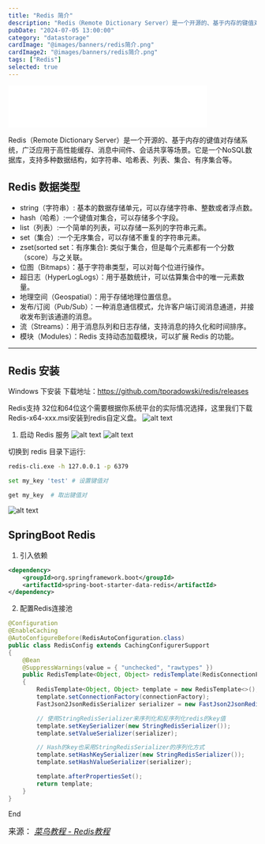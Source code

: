 ```yaml
---
title: "Redis 简介"
description: "Redis（Remote Dictionary Server）是一个开源的、基于内存的键值对存储系统，广泛应用于高性能缓存、消息中间件、会话共享等场景。"
pubDate: "2024-07-05 13:00:00"
category: "datastorage"
cardImage: "@images/banners/redis简介.png"
cardImage2: "@images/banners/redis简介.png"
tags: ["Redis"]
selected: true
---
```

<iframe frameborder="no" border="0" marginwidth="0" marginheight="0" width=80% height=86 src="//music.163.com/outchain/player?type=2&id=234015&auto=1&height=66"></iframe>

Redis（Remote Dictionary Server）是一个开源的、基于内存的键值对存储系统，广泛应用于高性能缓存、消息中间件、会话共享等场景。它是一个NoSQL数据库，支持多种数据结构，如字符串、哈希表、列表、集合、有序集合等。

## Redis 数据类型
- string（字符串）: 基本的数据存储单元，可以存储字符串、整数或者浮点数。
- hash（哈希）:一个键值对集合，可以存储多个字段。
- list（列表）:一个简单的列表，可以存储一系列的字符串元素。
- set（集合）:一个无序集合，可以存储不重复的字符串元素。
- zset(sorted set：有序集合): 类似于集合，但是每个元素都有一个分数（score）与之关联。
- 位图（Bitmaps）：基于字符串类型，可以对每个位进行操作。
- 超日志（HyperLogLogs）：用于基数统计，可以估算集合中的唯一元素数量。
- 地理空间（Geospatial）：用于存储地理位置信息。
- 发布/订阅（Pub/Sub）：一种消息通信模式，允许客户端订阅消息通道，并接收发布到该通道的消息。
- 流（Streams）：用于消息队列和日志存储，支持消息的持久化和时间排序。
- 模块（Modules）：Redis 支持动态加载模块，可以扩展 Redis 的功能。

-- -
## Redis 安装
Windows 下安装
下载地址：https://github.com/tporadowski/redis/releases

Redis支持 32位和64位这个需要根据你系统平台的实际情况选择，这里我们下载Redis-x64-xxx.msi安装到redis自定义盘。
![alt text](@images/postsimg/redisimage.png)
1. 启动 Redis 服务
![alt text](@images/postsimg/redisimage2.png)
![alt text](@images/postsimg/redisimage3.png)



切换到 redis 目录下运行:
```sh
redis-cli.exe -h 127.0.0.1 -p 6379
```
```sh
set my_key 'test' # 设置键值对
```
```sh
get my_key  # 取出键值对
```
![alt text](@images/postsimg/imageredis4.png)

## SpringBoot Redis 
1. 引入依赖
```xml
<dependency>
    <groupId>org.springframework.boot</groupId>
    <artifactId>spring-boot-starter-data-redis</artifactId>
</dependency>
```
2. 配置Redis连接池
```java
@Configuration
@EnableCaching
@AutoConfigureBefore(RedisAutoConfiguration.class)
public class RedisConfig extends CachingConfigurerSupport
{
    @Bean
    @SuppressWarnings(value = { "unchecked", "rawtypes" })
    public RedisTemplate<Object, Object> redisTemplate(RedisConnectionFactory connectionFactory)
    {
        RedisTemplate<Object, Object> template = new RedisTemplate<>();
        template.setConnectionFactory(connectionFactory);
        FastJson2JsonRedisSerializer serializer = new FastJson2JsonRedisSerializer(Object.class);

        // 使用StringRedisSerializer来序列化和反序列化redis的key值
        template.setKeySerializer(new StringRedisSerializer());
        template.setValueSerializer(serializer);

        // Hash的key也采用StringRedisSerializer的序列化方式
        template.setHashKeySerializer(new StringRedisSerializer());
        template.setHashValueSerializer(serializer);

        template.afterPropertiesSet();
        return template;
    }
}
```

End

<font size=3 >来源： *[菜鸟教程 - Redis教程](https://www.runoob.com/redis/redis-tutorial.html)*</font>
